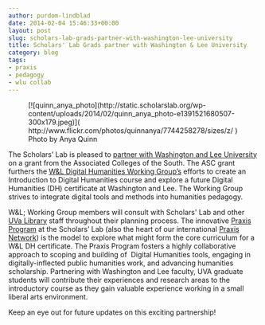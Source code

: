 ```yaml
---
author: purdom-lindblad
date: 2014-02-04 15:46:33+00:00
layout: post
slug: scholars-lab-grads-partner-with-washington-lee-university
title: Scholars' Lab Grads partner with Washington & Lee University
category: blog
tags:
- praxis
- pedagogy
- wlu collab
---
```


<figure>
  [![quinn_anya_photo](http://static.scholarslab.org/wp-content/uploads/2014/02/quinn_anya_photo-e1391521680507-300x179.jpeg)]( http://www.flickr.com/photos/quinnanya/7744258278/sizes/z/ )
  <figcaption>
 Photo by Anya Quinn
</figcaption>

</figure>

The Scholars’ Lab is pleased to [partner with Washington and Lee University](http://news.blogs.wlu.edu/2014/01/30/wl-announces-digital-humanities-partnership-with-uva/ ) on a grant from the Associated Colleges of the South. The ASC grant furthers the [W&L Digital Humanities Working Group’s](http://digitalhumanities.wlu.edu ) efforts to create an Introduction to Digital Humanities course and explore a future Digital Humanities (DH) certificate at Washington and Lee. The Working Group strives to integrate digital tools and methods into humanities pedagogy.

W&L; Working Group members will consult with Scholars' Lab and other [UVa Library](http://library.virginia.edu) staff throughout their planning process. The innovative [Praxis Program](https://praxis.scholarslab.org ) at the Scholars’ Lab (also the heart of our international [Praxis Network](http://praxis-network.org/)) is the model to explore what might form the core curriculum for a W&L DH certificate. The Praxis Program fosters a highly collaborative approach to scoping and building of  Digital Humanities tools, engaging in digitally-inflected public humanities work, and advancing humanities scholarship. Partnering with Washington and Lee faculty, UVA graduate students will contribute their experiences and research areas to the introductory course as they gain valuable experience working in a small liberal arts environment.

Keep an eye out for future updates on this exciting partnership!
